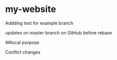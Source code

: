 # my-website


Addding text for example branch

updates on master branch  on GitHub before rebase

##local purpose

Conflict changes
